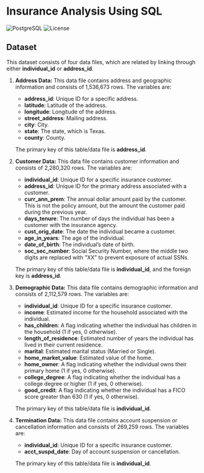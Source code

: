 # Insurance Analysis Using SQL
![PostgreSQL](https://img.shields.io/badge/PostgreSQL-12.3-336791.svg)
![License](https://img.shields.io/badge/license-MIT-blue.svg)


## Dataset
This dataset consists of four data files, which are related by linking through either **individual_id** or **address_id**.

1) **Address Data:** This data file contains address and geographic information and consists of 1,536,673 rows. The variables are:
   * **address_id**: Unique ID for a specific address.
   * **latitude**: Latitude of the address.
   * **longitude**: Longitude of the address.
   * **street_address**: Mailing address.
   * **city**: City.
   * **state**: The state, which is Texas.
   * **county**: County.

   The primary key of this table/data file is **address_id**.

2) **Customer Data:** This data file contains customer information and consists of 2,280,320 rows. The variables are:
   * **individual_id**: Unique ID for a specific insurance customer.
   * **address_id**: Unique ID for the primary address associated with a customer.
   * **curr_ann_prem**: The annual dollar amount paid by the customer. This is not the policy amount, but the amount the customer paid during the previous year.
   * **days_tenure**: The number of days the individual has been a customer with the insurance agency.
   * **cust_orig_date**: The date the individual became a customer.
   * **age_in_years**: The age of the individual.
   * **date_of_birth**: The individual’s date of birth.
   * **soc_sec_number**: Social Security Number, where the middle two digits are replaced with "XX" to prevent exposure of actual SSNs.

   The primary key of this table/data file is **individual_id**, and the foreign key is **address_id**.

3) **Demographic Data:** This data file contains demographic information and consists of 2,112,579 rows. The variables are:
   * **individual_id**: Unique ID for a specific insurance customer.
   * **income**: Estimated income for the household associated with the individual.
   * **has_children**: A flag indicating whether the individual has children in the household (1 if yes, 0 otherwise).
   * **length_of_residence**: Estimated number of years the individual has lived in their current residence.
   * **marital**: Estimated marital status (Married or Single).
   * **home_market_value**: Estimated value of the home.
   * **home_owner**: A flag indicating whether the individual owns their primary home (1 if yes, 0 otherwise).
   * **college_degree**: A flag indicating whether the individual has a college degree or higher (1 if yes, 0 otherwise).
   * **good_credit**: A flag indicating whether the individual has a FICO score greater than 630 (1 if yes, 0 otherwise).

   The primary key of this table/data file is **individual_id**.
   
4) **Termination Data:** This data file contains account suspension or cancellation information and consists of 269,259 rows. The variables are:
   * **individual_id**: Unique ID for a specific insurance customer.
   * **acct_suspd_date**: Day of account suspension or cancellation.
  
   The primary key of this table/data file is **individual_id**.
